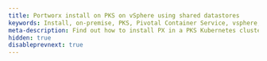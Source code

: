```yaml
---
title: Portworx install on PKS on vSphere using shared datastores
keywords: Install, on-premise, PKS, Pivotal Container Service, vsphere, kubernetes, k8s, air gapped
meta-description: Find out how to install PX in a PKS Kubernetes cluster and have PX provide highly available volumes to any application deployed via Kubernetes.
hidden: true
disableprevnext: true
---
```


